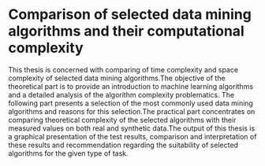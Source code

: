 # Comparison of selected data mining algorithms and their computational complexity

This thesis is concerned with comparing of time complexity and space complexity of selected data mining algorithms.The objective of the theoretical part is to provide an introduction to machine learning algorithms and a detailed analysis of the algorithm complexity problematics. The following part presents a selection of the most commonly used data mining algorithms and reasons for this selection.The practical part concentrates on comparing theoretical complexity of the selected algorithms with their measured values on both real and synthetic data.The output of this thesis is a graphical presentation of the test results, comparison and interpretation of these results and recommendation regarding the suitability of selected algorithms for the given type of task.

